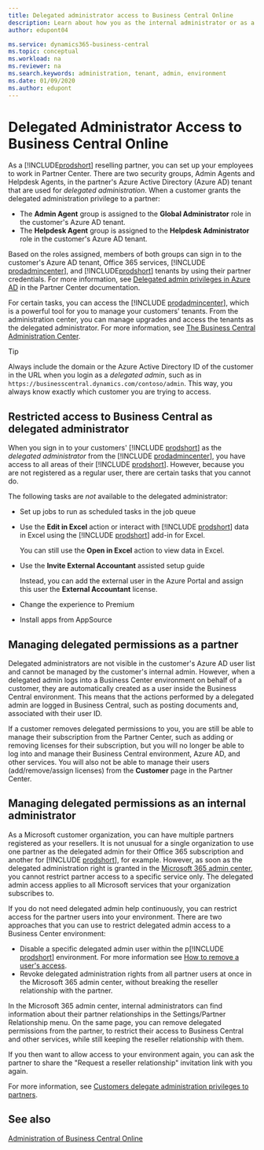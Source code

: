 ```yaml
---
title: Delegated administrator access to Business Central Online
description: Learn about how you as the internal administrator or as a reselling partner can manage online tenants of Dynamics 365 Business Central.  
author: edupont04

ms.service: dynamics365-business-central
ms.topic: conceptual
ms.workload: na
ms.reviewer: na
ms.search.keywords: administration, tenant, admin, environment
ms.date: 01/09/2020
ms.author: edupont
---
```


# Delegated Administrator Access to Business Central Online

As a [!INCLUDE[prodshort](../developer/includes/prodshort.md)] reselling partner, you can set up your employees to work in Partner Center. There are two security groups, Admin Agents and Helpdesk Agents, in the partner's Azure Active Directory (Azure AD) tenant that are used for *delegated administration*. When a customer grants the delegated administration privilege to a partner:

- The **Admin Agent** group is assigned to the **Global Administrator** role in the customer's Azure AD tenant.  
- The **Helpdesk Agent** group is assigned to the **Helpdesk Administrator** role in the customer's Azure AD tenant.  

Based on the roles assigned, members of both groups can sign in to the customer's Azure AD tenant, Office 365 services, [!INCLUDE [prodadmincenter](../developer/includes/prodadmincenter.md)], and [!INCLUDE[prodshort](../developer/includes/prodshort.md)] tenants by using their partner credentials. For more information, see [Delegated admin privileges in Azure AD](/partner-center/customers_revoke_admin_privileges#delegated-admin-privileges-in-azure-ad) in the Partner Center documentation.  

For certain tasks, you can access the [!INCLUDE [prodadmincenter](../developer/includes/prodadmincenter.md)], which is a powerful tool for you to manage your customers' tenants. From the administration center, you can manage upgrades and access the tenants as the delegated administrator. For more information, see [The Business Central Administration Center](tenant-admin-center.md).  

> [!TIP]
> Always include the domain or the Azure Active Directory ID of the customer in the URL when you login as a *delegated admin*, such as in `https://businesscentral.dynamics.com/contoso/admin`. This way, you always know exactly which customer you are trying to access.

## Restricted access to Business Central as delegated administrator

When you sign in to your customers' [!INCLUDE [prodshort](../developer/includes/prodshort.md)] as the *delegated administrator* from the [!INCLUDE [prodadmincenter](../developer/includes/prodadmincenter.md)], you have access to all areas of their [!INCLUDE [prodshort](../developer/includes/prodshort.md)]. However, because you are not registered as a regular user, there are certain tasks that you cannot do.

The following tasks are *not* available to the delegated administrator:

- Set up jobs to run as scheduled tasks in the job queue
- Use the **Edit in Excel** action or interact with [!INCLUDE [prodshort](../developer/includes/prodshort.md)] data in Excel using the [!INCLUDE [prodshort](../developer/includes/prodshort.md)] add-in for Excel.

    You can still use the **Open in Excel** action to view data in Excel.

- Use the **Invite External Accountant** assisted setup guide

    Instead, you can add the external user in the Azure Portal and assign this user the **External Accountant** license.
- Change the experience to Premium
- Install apps from AppSource

## Managing delegated permissions as a partner

Delegated administrators are not visible in the customer's Azure AD user list and cannot be managed by the customer's internal admin. However, when a delegated admin logs into a Business Center environment on behalf of a customer, they are automatically created as a user inside the Business Central environment. This means that the actions performed by a delegated admin are logged in Business Central, such as posting documents and, associated with their user ID.  

If a customer removes delegated permissions to you, you are still be able to manage their subscription from the Partner Center, such as adding or removing licenses for their subscription, but you will no longer be able to log into and manage their Business Central environment, Azure AD, and other services. You will also not be able to manage their users (add/remove/assign licenses) from the **Customer** page in the Partner Center.  

## Managing delegated permissions as an internal administrator

As a Microsoft customer organization, you can have multiple partners registered as your resellers. It is not unusual for a single organization to use one partner as the delegated admin for their Office 365 subscription and another for [!INCLUDE [prodshort](../developer/includes/prodshort.md)], for example. However, as soon as the delegated administration right is granted in the [Microsoft 365 admin center](/office365/admin/admin-overview/about-the-admin-center), you cannot restrict partner access to a specific service only. The delegated admin access applies to all Microsoft services that your organization subscribes to.  

If you do not need delegated admin help continuously, you can restrict access for the partner users into your environment. There are two approaches that you can use to restrict delegated admin access to a Business Center environment:  

- Disable a specific delegated admin user within the p[!INCLUDE [prodshort](../developer/includes/prodshort.md)] environment. For more information see [How to remove a user's access](/dynamics365/business-central/ui-how-users-permissions#to-remove-a-users-access-to-the-system).  
- Revoke delegated administration rights from all partner users at once in the Microsoft 365 admin center, without breaking the reseller relationship with the partner.  

In the Microsoft 365 admin center, internal administrators can find information about their partner relationships in the Settings/Partner Relationship menu. On the same page, you can remove delegated permissions from the partner, to restrict their access to Business Central and other services, while still keeping the reseller relationship with them.  

If you then want to allow access to your environment again, you can ask the partner to share the "Request a reseller relationship" invitation link with you again.  

For more information, see [Customers delegate administration privileges to partners](/partner-center/customers_revoke_admin_privileges).

## See also

[Administration of Business Central Online](tenant-administration.md)  
